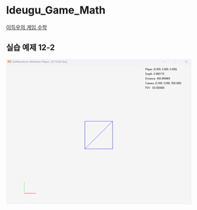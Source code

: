 # Ideugu_Game_Math
[이득우의 게임 수학](https://diesuki4.tistory.com/category/%EA%B2%8C%EC%9E%84%20%EC%88%98%ED%95%99/%EC%9D%B4%EB%93%9D%EC%9A%B0%EC%9D%98%20%EA%B2%8C%EC%9E%84%20%EC%88%98%ED%95%99)

## 실습 예제 12-2
![실습 예제 12-2](https://raw.githubusercontent.com/diesuki4/Ideugu_Game_Math/12-2_%EA%B9%8A%EC%9D%B4%EC%97%90_%EB%8C%80%ED%95%9C_%EC%A0%95%EB%B3%B4_%EC%96%BB%EA%B8%B0/Example.gif)
